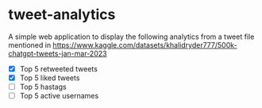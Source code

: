# tweet-analytics
A simple web application to display the following analytics from a tweet file mentioned in https://www.kaggle.com/datasets/khalidryder777/500k-chatgpt-tweets-jan-mar-2023

- [x] Top 5 retweeted tweets
- [x] Top 5 liked tweets
- [ ] Top 5 hastags
- [ ] Top 5 active usernames
